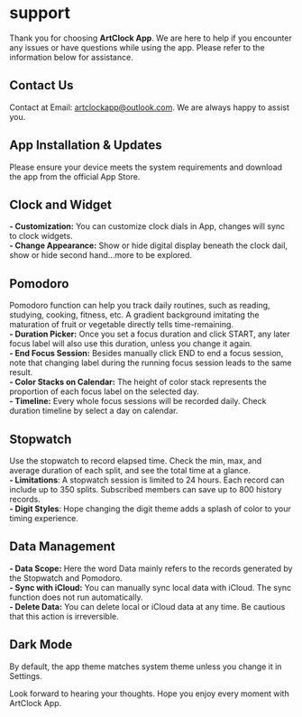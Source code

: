 # support
Thank you for choosing **ArtClock App**. We are here to help if you encounter any issues or have questions while using the app. Please refer to the information below for assistance.
## Contact Us
Contact at Email: artclockapp@outlook.com. We are always happy to assist you.
## App Installation & Updates
Please ensure your device meets the system requirements and download the app from the official App Store.
## Clock and Widget
**- Customization:** You can customize clock dials in App, changes will sync to clock widgets.<br>
**- Change Appearance:** Show or hide digital display beneath the clock dail, show or hide second hand...more to be explored.
## Pomodoro
Pomodoro function can help you track daily routines, such as reading, studying, cooking, fitness, etc. A gradient background imitating the maturation of fruit or vegetable directly tells time-remaining.<br>
**- Duration Picker:** Once you set a focus duration and click START, any later focus label will also use this duration, unless you change it again.<br>
**- End Focus Session:** Besides manually click END to end a focus session, note that changing label during the running focus session leads to the same result.<br>
**- Color Stacks on Calendar:** The height of color stack represents the proportion of each focus label on the selected day.<br>
**- Timeline:** Every whole focus sessions will be recorded daily. Check duration timeline by select a day on calendar.
## Stopwatch
Use the stopwatch to record elapsed time. Check the min, max, and average duration of each split, and see the total time at a glance.<br>
**- Limitations**: A stopwatch session is limited to 24 hours. Each record can include up to 350 splits. Subscribed members can save up to 800 history records.<br>
**- Digit Styles**: Hope changing the digit theme adds a splash of color to your timing experience.
## Data Management
**- Data Scope:** Here the word Data mainly refers to the records generated by the Stopwatch and Pomodoro.<br>
**- Sync with iCloud:** You can manually sync local data with iCloud. The sync function does not run automatically.<br>
**- Delete Data:** You can delete local or iCloud data at any time. Be cautious that this action is irreversible.
## Dark Mode
By default, the app theme matches system theme unless you change it in Settings.<br>

Look forward to hearing your thoughts. Hope you enjoy every moment with ArtClock App.

